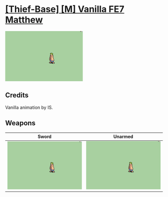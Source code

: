 # [\[Thief-Base\] \[M\] Vanilla FE7 Matthew](./)
 

<img src="./1.%20Sword/Sword_000.png" alt="[Thief-Base] [M] Vanilla FE7 Matthew standing" />

## Credits

Vanilla animation by IS.

## Weapons
 

|Sword |Unarmed |
|  :---: | :---: |
| <img alt="Sword animation" src="./1.%20Sword/Sword.gif" /> | <img alt="Unarmed animation" src="./8.%20Unarmed/Unarmed.gif" /> |
